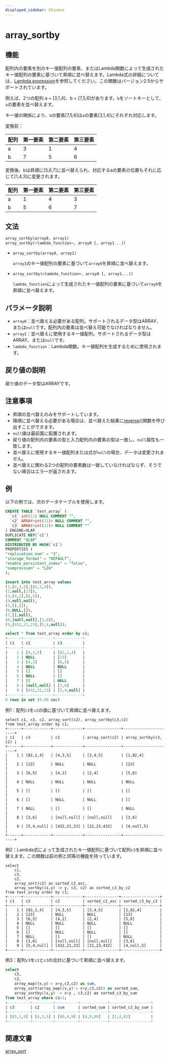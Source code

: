 ```yaml
---
displayed_sidebar: Chinese
---
```


# array_sortby

## 機能

配列内の要素を別のキー値配列の要素、またはLambda関数によって生成されたキー値配列の要素に基づいて昇順に並べ替えます。Lambda式の詳細については、[Lambda expression](../Lambda_expression.md)を参照してください。この関数はバージョン2.5からサポートされています。

例えば、2つの配列 a = [3,1,4]、b = [7,5,6]があります。`b`をソートキーとして、`a`の要素を並べ替えます。

キー値の関係により、`b`の要素[7,5,6]は`a`の要素[3,1,4]にそれぞれ対応します。

変換前：

| 配列  | 第一要素  | 第二要素 | 第三要素 |
| ---- | ---------- | ---------- | ---------- |
| a    | 3          | 1          | 4          |
| b    | 7          | 5          | 6          |

変換後、bは昇順に[5,6,7]に並べ替えられ、対応するaの要素の位置もそれに応じて[1,4,3]に変更されます。

| 配列 | 第一要素 | 第二要素 | 第三要素 |
| ---- | ---------- | ---------- | ---------- |
| a    | 1          | 4          | 3          |
| b    | 5          | 6          | 7          |

## 文法

```Haskell
array_sortby(array0, array1)
array_sortby(<lambda_function>, array0 [, array1...])
```

- `array_sortby(array0, array1)`

  `array1`のキー値配列の要素に基づいて`array0`を昇順に並べ替えます。

- `array_sortby(<lambda_function>, array0 [, array1...])`

  `lambda_function`によって生成されたキー値配列の要素に基づいて`array0`を昇順に並べ替えます。

## パラメータ説明

- `array0`：並べ替える必要がある配列。サポートされるデータ型はARRAY、または`null`です。配列内の要素は並べ替え可能でなければなりません。
- `array1`：並べ替えに使用するキー値配列。サポートされるデータ型はARRAY、または`null`です。
- `lambda_function`：Lambda関数。キー値配列を生成するために使用されます。

## 戻り値の説明

戻り値のデータ型はARRAYです。

## 注意事項

- 昇順の並べ替えのみをサポートしています。
- 降順に並べ替える必要がある場合は、並べ替えた結果に[reverse()](../string-functions/reverse.md)関数を呼び出すことができます。
- `null`値は最前面に配置されます。
- 戻り値の配列内の要素の型と入力配列内の要素の型は一致し、`null`属性も一致します。
- 並べ替えに使用するキー値配列または式が`null`の場合、データは変更されません。
- 並べ替えに関わる2つの配列の要素数は一致していなければならず、そうでない場合はエラーが返されます。

## 例

以下の例では、次のデータテーブルを使用します。

```SQL
CREATE TABLE `test_array` (
  `c1` int(11) NULL COMMENT "",
  `c2` ARRAY<int(11)> NULL COMMENT "",
  `c3` ARRAY<int(11)> NULL COMMENT ""
) ENGINE=OLAP
DUPLICATE KEY(`c1`)
COMMENT "OLAP"
DISTRIBUTED BY HASH(`c1`)
PROPERTIES (
"replication_num" = "3",
"storage_format" = "DEFAULT",
"enable_persistent_index" = "false",
"compression" = "LZ4"
);

insert into test_array values
(1,[4,3,5],[82,1,4]),
(2,null,[23]),
(3,[4,2],[6,5]),
(4,null,null),
(5,[],[]),
(6,NULL,[]),
(7,[],null),
(8,[null,null],[3,6]),
(9,[432,21,23],[5,4,null]);

select * from test_array order by c1;
+------+-------------+------------+
| c1   | c2          | c3         |
+------+-------------+------------+
|    1 | [4,3,5]     | [82,1,4]   |
|    2 | NULL        | [23]       |
|    3 | [4,2]       | [6,5]      |
|    4 | NULL        | NULL       |
|    5 | []          | []         |
|    6 | NULL        | []         |
|    7 | []          | NULL       |
|    8 | [null,null] | [3,6]      |
|    9 | [432,21,23] | [5,4,null] |
+------+-------------+------------+
9 rows in set (0.00 sec)
```

例1：配列`c3`を`c2`の値に基づいて昇順に並べ替えます。

```Plaintext
select c1, c3, c2, array_sort(c2), array_sortby(c3,c2)
from test_array order by c1;
+------+------------+-------------+----------------+----------------------+
| c1   | c3         | c2          | array_sort(c2) | array_sortby(c3, c2) |
+------+------------+-------------+----------------+----------------------+
|    1 | [82,1,4]   | [4,3,5]     | [3,4,5]        | [1,82,4]             |
|    2 | [23]       | NULL        | NULL           | [23]                 |
|    3 | [6,5]      | [4,2]       | [2,4]          | [5,6]                |
|    4 | NULL       | NULL        | NULL           | NULL                 |
|    5 | []         | []          | []             | []                   |
|    6 | []         | NULL        | NULL           | []                   |
|    7 | NULL       | []          | []             | NULL                 |
|    8 | [3,6]      | [null,null] | [null,null]    | [3,6]                |
|    9 | [5,4,null] | [432,21,23] | [21,23,432]    | [4,null,5]           |
+------+------------+-------------+----------------+----------------------+
```

例2：Lambda式によって生成されたキー値配列に基づいて配列`c3`を昇順に並べ替えます。この関数は前の例と同等の機能を持っています。

```Plaintext
select 
    c1,
    c3,
    c2,
    array_sort(c2) as sorted_c2_asc,
    array_sortby((x,y) -> y, c3, c2) as sorted_c3_by_c2
from test_array order by c1;
+------+------------+-------------+---------------+-----------------+
| c1   | c3         | c2          | sorted_c2_asc | sorted_c3_by_c2 |
+------+------------+-------------+---------------+-----------------+
|    1 | [82,1,4]   | [4,3,5]     | [3,4,5]       | [1,82,4]        |
|    2 | [23]       | NULL        | NULL          | [23]            |
|    3 | [6,5]      | [4,2]       | [2,4]         | [5,6]           |
|    4 | NULL       | NULL        | NULL          | NULL            |
|    5 | []         | []          | []            | []              |
|    6 | []         | NULL        | NULL          | []              |
|    7 | NULL       | []          | []            | NULL            |
|    8 | [3,6]      | [null,null] | [null,null]   | [3,6]           |
|    9 | [5,4,null] | [432,21,23] | [21,23,432]   | [4,null,5]      |
+------+------------+-------------+---------------+-----------------+
```

例3：配列`c3`を`c2`と`c3`の合計に基づいて昇順に並べ替えます。

```SQL
select
    c3,
    c2,
    array_map((x,y)-> x+y,c3,c2) as sum,
    array_sort(array_map((x,y)-> x+y,c3,c2)) as sorted_sum,
    array_sortby((x,y) -> x+y , c3,c2) as sorted_c3_by_sum
from test_array where c1=1;
+----------+---------+----------+------------+------------------+
| c3       | c2      | sum      | sorted_sum | sorted_c3_by_sum |
+----------+---------+----------+------------+------------------+
| [82,1,4] | [4,3,5] | [86,4,9] | [4,9,86]   | [1,4,82]         |
+----------+---------+----------+------------+------------------+
```

## 関連文書

[array_sort](./array_sort.md)
